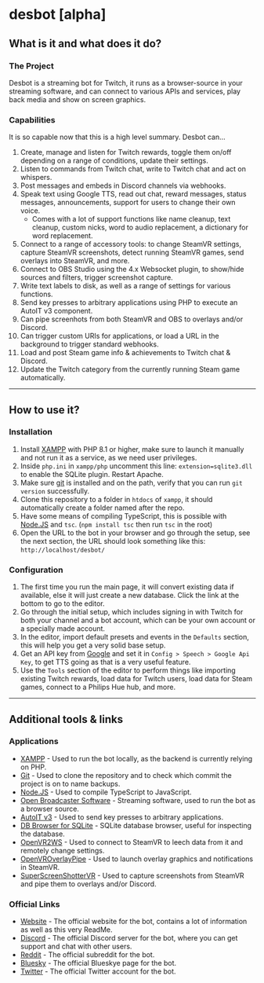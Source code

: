 # desbot [alpha]

## What is it and what does it do?

### The Project
Desbot is a streaming bot for Twitch, it runs as a browser-source in your streaming software, and can connect to various APIs and services, play back media and show on screen graphics.  

### Capabilities
It is so capable now that this is a high level summary. Desbot can...
1. Create, manage and listen for Twitch rewards, toggle them on/off depending on a range of conditions, update their settings.
2. Listen to commands from Twitch chat, write to Twitch chat and act on whispers.
3. Post messages and embeds in Discord channels via webhooks.
4. Speak text using Google TTS, read out chat, reward messages, status messages, announcements, support for users to change their own voice. 
   * Comes with a lot of support functions like name cleanup, text cleanup, custom nicks, word to audio replacement, a dictionary for word replacement.
5. Connect to a range of accessory tools: to change SteamVR settings, capture SteamVR screenshots, detect running SteamVR games, send overlays into SteamVR, and more.
6. Connect to OBS Studio using the 4.x Websocket plugin, to show/hide sources and filters, trigger screenshot capture.
7. Write text labels to disk, as well as a range of settings for various functions.
8. Send key presses to arbitrary applications using PHP to execute an AutoIT v3 component.
9. Can pipe screenhots from both SteamVR and OBS to overlays and/or Discord.
10. Can trigger custom URIs for applications, or load a URL in the background to trigger standard webhooks.
11. Load and post Steam game info & achievements to Twitch chat & Discord.
12. Update the Twitch category from the currently running Steam game automatically.

---

## How to use it?

### Installation
1. Install [XAMPP][xampp] with PHP 8.1 or higher, make sure to launch it manually and not run it as a service, as we need user privileges.
2. Inside `php.ini` in `xampp/php` uncomment this line: `extension=sqlite3.dll` to enable the SQLite plugin. Restart Apache.
3. Make sure [git][git] is installed and on the path, verify that you can run `git version` successfully.
4. Clone this repository to a folder in `htdocs` of `xampp`, it should automatically create a folder named after the repo.
5. Have some means of compiling TypeScript, this is possible with [Node.JS][nodejs] and `tsc`. (`npm install tsc` then run `tsc` in the root)
6. Open the URL to the bot in your browser and go through the setup, see the next section, the URL should look something like this: `http://localhost/desbot/`

### Configuration
1. The first time you run the main page, it will convert existing data if available, else it will just create a new database. Click the link at the bottom to go to the editor.
2. Go through the initial setup, which includes signing in with Twitch for both your channel and a bot account, which can be your own account or a specially made account.
3. In the editor, import default presets and events in the `Defaults` section, this will help you get a very solid base setup.
4. Get an API key from [Google][googletts] and set it in `Config > Speech > Google Api Key`, to get TTS going as that is a very useful feature.
5. Use the `Tools` section of the editor to perform things like importing existing Twitch rewards, load data for Twitch users, load data for Steam games, connect to a Philips Hue hub, and more.

---

## Additional tools & links
### Applications
* [XAMPP][xampp] - Used to run the bot locally, as the backend is currently relying on PHP.
* [Git][git] - Used to clone the repository and to check which commit the project is on to name backups.
* [Node.JS][nodejs] - Used to compile TypeScript to JavaScript.
* [Open Broadcaster Software][obs] - Streaming software, used to run the bot as a browser source.
* [AutoIT v3][autoit] - Used to send key presses to arbitrary applications.
* [DB Browser for SQLite][sqlite] - SQLite database browser, useful for inspecting the database.
* [OpenVR2WS][openvr2ws] - Used to connect to SteamVR to leech data from it and remotely change settings.
* [OpenVROverlayPipe][pipe] - Used to launch overlay graphics and notifications in SteamVR.
* [SuperScreenShotterVR][sssvr] - Used to capture screenshots from SteamVR and pipe them to overlays and/or Discord.

### Official Links
* [Website][website] - The official website for the bot, contains a lot of information as well as this very ReadMe.
* [Discord][discord] - The official Discord server for the bot, where you can get support and chat with other users.
* [Reddit][reddit] - The official subreddit for the bot.
* [Bluesky][bluesky] - The official Blueskye page for the bot.
* [Twitter][twitter] - The official Twitter account for the bot.

[v6db]: https://github.com/BOLL7708/desbot/releases/tag/v6.607
[v6migrate]: https://github.com/BOLL7708/desbot/releases/tag/v6.657
[v7]: https://github.com/BOLL7708/desbot/releases/tag/v7.0.0
[v7lite]: https://github.com/BOLL7708/desbot/releases

[xampp]: https://www.apachefriends.org/download.html
[git]: https://git-scm.com/downloads
[nodejs]: https://nodejs.org/en/download
[googletts]: https://cloud.google.com/text-to-speech/docs/before-you-begin

[obs]: https://obsproject.com/download
[sqlite]: https://sqlitebrowser.org/dl
[autoit]: https://www.autoitscript.com/site/autoit/downloads
[openvr2ws]: https://github.com/BOLL7708/OpenVR2WS
[pipe]: https://github.com/BOLL7708/OpenVROverlayPipe
[sssvr]: https://github.com/BOLL7708/SuperScreenShotterVR

[website]: https://desbot.app
[discord]: https://desbot.app/discord
[reddit]: https://desbot.app/reddit
[twitter]: https://desbot.app/twitter
[twitch]: https://desbot.app/twitch
[bluesky]: https://desbot.app/bluesky
[trello]: https://desbot.app/trello
